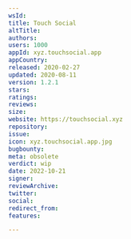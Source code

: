 ```yaml
---
wsId: 
title: Touch Social
altTitle: 
authors: 
users: 1000
appId: xyz.touchsocial.app
appCountry: 
released: 2020-02-27
updated: 2020-08-11
version: 1.2.1
stars: 
ratings: 
reviews: 
size: 
website: https://touchsocial.xyz
repository: 
issue: 
icon: xyz.touchsocial.app.jpg
bugbounty: 
meta: obsolete
verdict: wip
date: 2022-10-21
signer: 
reviewArchive: 
twitter: 
social: 
redirect_from: 
features: 

---
```


